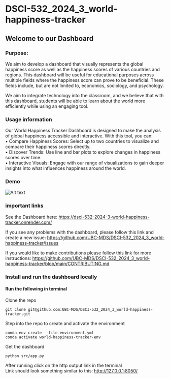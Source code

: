# DSCI-532_2024_3_world-happiness-tracker

## Welcome to our Dashboard 
### Purpose:
We aim to develop a dashboard that visually represents the global happiness score as well as the happiness scores of various countries and regions. This dashboard will be useful for educational purposes across multiple fields where the happiness score can prove to be beneficial. These fields include, but are not limited to, economics, sociology, and psychology.

We aim to integrate technology into the classroom, and we believe that with this dashboard, students will be able to learn about the world more efficiently while using an engaging tool.

### Usage information
Our World Happiness Tracker Dashboard is designed to make the analysis of global happiness accessible and interactive. With this tool, you can:  
•	Compare Happiness Scores: Select up to two countries to visualize and compare their happiness scores directly.  
•	Discover Trends: Use line and bar plots to explore changes in happiness scores over time.  
•	Interactive Visuals: Engage with our range of visualizations to gain deeper insights into what influences happiness around the world.  

### Demo
![Alt text](https://github.com/UBC-MDS/DSCI-532_2024_3_world-happiness-tracker/blob/main/img/demo.gif)  

### important links
See the Dashboard here: https://dsci-532-2024-3-world-happiness-tracker.onrender.com/  

If you see any problems with the dashboard, please follow this link and create a new issue: https://github.com/UBC-MDS/DSCI-532_2024_3_world-happiness-tracker/issues 

If you would like to make contributions please follow this link for more instructions: https://github.com/UBC-MDS/DSCI-532_2024_3_world-happiness-tracker/blob/main/CONTRIBUTING.md  

### Install and run the dashboard locally

#### Run the following in terminal

Clone the repo
```
git clone git@github.com:UBC-MDS/DSCI-532_2024_3_world-happiness-tracker.git
```

Step into the repo to create and activate the environment 
```
conda env create --file environment.yml
conda activate world-happiness-tracker-env
```

Get the dashboard
```
python src/app.py
```

After running click on the http output link in the terminal    
Link should look something similar to this: http://127.0.0.1:8050/
